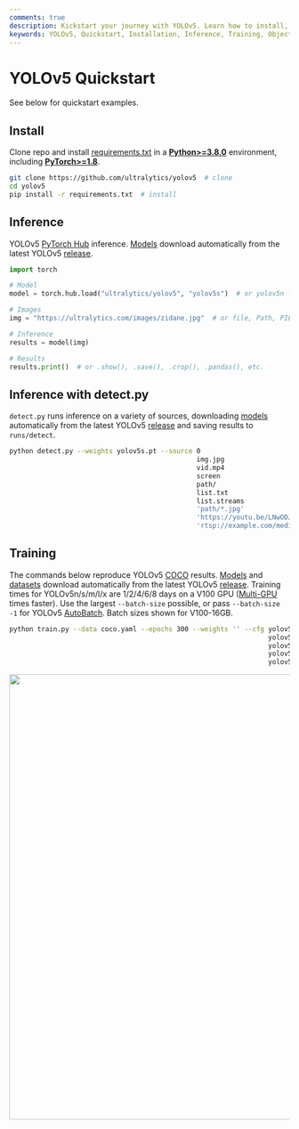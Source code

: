 ```yaml
---
comments: true
description: Kickstart your journey with YOLOv5. Learn how to install, run inference, and train models on your own images. Dive headfirst into object detection with PyTorch.
keywords: YOLOv5, Quickstart, Installation, Inference, Training, Object detection, PyTorch, Ultralytics
---
```


# YOLOv5 Quickstart

See below for quickstart examples.

## Install

Clone repo and install [requirements.txt](https://github.com/ultralytics/yolov5/blob/master/requirements.txt) in a
[**Python>=3.8.0**](https://www.python.org/) environment, including
[**PyTorch>=1.8**](https://pytorch.org/get-started/locally/).

```bash
git clone https://github.com/ultralytics/yolov5  # clone
cd yolov5
pip install -r requirements.txt  # install
```

## Inference

YOLOv5 [PyTorch Hub](https://docs.ultralytics.com/yolov5/tutorials/pytorch_hub_model_loading) inference. [Models](https://github.com/ultralytics/yolov5/tree/master/models) download automatically from the latest YOLOv5 [release](https://github.com/ultralytics/yolov5/releases).

```python
import torch

# Model
model = torch.hub.load("ultralytics/yolov5", "yolov5s")  # or yolov5n - yolov5x6, custom

# Images
img = "https://ultralytics.com/images/zidane.jpg"  # or file, Path, PIL, OpenCV, numpy, list

# Inference
results = model(img)

# Results
results.print()  # or .show(), .save(), .crop(), .pandas(), etc.
```

## Inference with detect.py

`detect.py` runs inference on a variety of sources, downloading [models](https://github.com/ultralytics/yolov5/tree/master/models) automatically from the latest YOLOv5 [release](https://github.com/ultralytics/yolov5/releases) and saving results to `runs/detect`.

```bash
python detect.py --weights yolov5s.pt --source 0                               # webcam
                                               img.jpg                         # image
                                               vid.mp4                         # video
                                               screen                          # screenshot
                                               path/                           # directory
                                               list.txt                        # list of images
                                               list.streams                    # list of streams
                                               'path/*.jpg'                    # glob
                                               'https://youtu.be/LNwODJXcvt4'  # YouTube
                                               'rtsp://example.com/media.mp4'  # RTSP, RTMP, HTTP stream
```

## Training

The commands below reproduce YOLOv5 [COCO](https://github.com/ultralytics/yolov5/blob/master/data/scripts/get_coco.sh)
results. [Models](https://github.com/ultralytics/yolov5/tree/master/models)
and [datasets](https://github.com/ultralytics/yolov5/tree/master/data) download automatically from the latest YOLOv5 [release](https://github.com/ultralytics/yolov5/releases). Training times for YOLOv5n/s/m/l/x are 1/2/4/6/8 days on a V100 GPU ([Multi-GPU](https://docs.ultralytics.com/yolov5/tutorials/multi_gpu_training) times faster). Use the largest `--batch-size` possible, or pass `--batch-size -1` for YOLOv5 [AutoBatch](https://github.com/ultralytics/yolov5/pull/5092). Batch sizes shown for V100-16GB.

```bash
python train.py --data coco.yaml --epochs 300 --weights '' --cfg yolov5n.yaml  --batch-size 128
                                                                 yolov5s                    64
                                                                 yolov5m                    40
                                                                 yolov5l                    24
                                                                 yolov5x                    16
```

<img width="800" src="https://user-images.githubusercontent.com/26833433/90222759-949d8800-ddc1-11ea-9fa1-1c97eed2b963.png">
